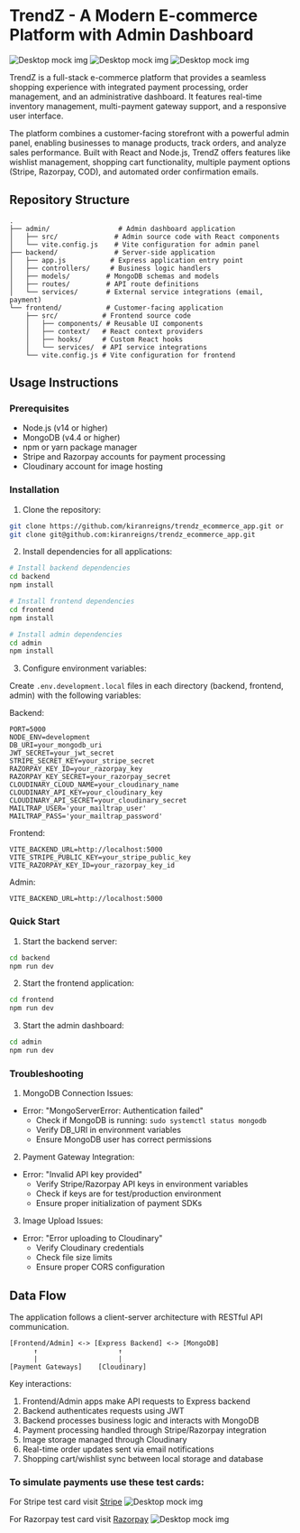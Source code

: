 # TrendZ - A Modern E-commerce Platform with Admin Dashboard

![Desktop mock img](/readme%20images/desktop_mock.png)
![Desktop mock img](/readme%20images/mobile_mock.png)
![Desktop mock img](/readme%20images/admin.png)

TrendZ is a full-stack e-commerce platform that provides a seamless shopping experience with integrated payment processing, order management, and an administrative dashboard. It features real-time inventory management, multi-payment gateway support, and a responsive user interface.

The platform combines a customer-facing storefront with a powerful admin panel, enabling businesses to manage products, track orders, and analyze sales performance. Built with React and Node.js, TrendZ offers features like wishlist management, shopping cart functionality, multiple payment options (Stripe, Razorpay, COD), and automated order confirmation emails.

## Repository Structure

```
.
├── admin/                 # Admin dashboard application
│   ├── src/              # Admin source code with React components
│   └── vite.config.js    # Vite configuration for admin panel
├── backend/              # Server-side application
│   ├── app.js           # Express application entry point
│   ├── controllers/     # Business logic handlers
│   ├── models/         # MongoDB schemas and models
│   ├── routes/         # API route definitions
│   └── services/       # External service integrations (email, payment)
└── frontend/           # Customer-facing application
    ├── src/           # Frontend source code
    │   ├── components/ # Reusable UI components
    │   ├── context/   # React context providers
    │   ├── hooks/     # Custom React hooks
    │   └── services/  # API service integrations
    └── vite.config.js # Vite configuration for frontend
```

## Usage Instructions

### Prerequisites

- Node.js (v14 or higher)
- MongoDB (v4.4 or higher)
- npm or yarn package manager
- Stripe and Razorpay accounts for payment processing
- Cloudinary account for image hosting

### Installation

1. Clone the repository:

```bash
git clone https://github.com/kiranreigns/trendz_ecommerce_app.git or
git clone git@github.com:kiranreigns/trendz_ecommerce_app.git
```

2. Install dependencies for all applications:

```bash
# Install backend dependencies
cd backend
npm install

# Install frontend dependencies
cd frontend
npm install

# Install admin dependencies
cd admin
npm install
```

3. Configure environment variables:

Create `.env.development.local` files in each directory (backend, frontend, admin) with the following variables:

Backend:

```env
PORT=5000
NODE_ENV=development
DB_URI=your_mongodb_uri
JWT_SECRET=your_jwt_secret
STRIPE_SECRET_KEY=your_stripe_secret
RAZORPAY_KEY_ID=your_razorpay_key
RAZORPAY_KEY_SECRET=your_razorpay_secret
CLOUDINARY_CLOUD_NAME=your_cloudinary_name
CLOUDINARY_API_KEY=your_cloudinary_key
CLOUDINARY_API_SECRET=your_cloudinary_secret
MAILTRAP_USER='your_mailtrap_user'
MAILTRAP_PASS='your_mailtrap_password'
```

Frontend:

```env
VITE_BACKEND_URL=http://localhost:5000
VITE_STRIPE_PUBLIC_KEY=your_stripe_public_key
VITE_RAZORPAY_KEY_ID=your_razorpay_key_id
```

Admin:

```env
VITE_BACKEND_URL=http://localhost:5000
```

### Quick Start

1. Start the backend server:

```bash
cd backend
npm run dev
```

2. Start the frontend application:

```bash
cd frontend
npm run dev
```

3. Start the admin dashboard:

```bash
cd admin
npm run dev
```

### Troubleshooting

1. MongoDB Connection Issues:

- Error: "MongoServerError: Authentication failed"
  - Check if MongoDB is running: `sudo systemctl status mongodb`
  - Verify DB_URI in environment variables
  - Ensure MongoDB user has correct permissions

2. Payment Gateway Integration:

- Error: "Invalid API key provided"
  - Verify Stripe/Razorpay API keys in environment variables
  - Check if keys are for test/production environment
  - Ensure proper initialization of payment SDKs

3. Image Upload Issues:

- Error: "Error uploading to Cloudinary"
  - Verify Cloudinary credentials
  - Check file size limits
  - Ensure proper CORS configuration

## Data Flow

The application follows a client-server architecture with RESTful API communication.

```ascii
[Frontend/Admin] <-> [Express Backend] <-> [MongoDB]
      ↑                    ↑
      |                    |
[Payment Gateways]    [Cloudinary]
```

Key interactions:

1. Frontend/Admin apps make API requests to Express backend
2. Backend authenticates requests using JWT
3. Backend processes business logic and interacts with MongoDB
4. Payment processing handled through Stripe/Razorpay integration
5. Image storage managed through Cloudinary
6. Real-time order updates sent via email notifications
7. Shopping cart/wishlist sync between local storage and database

### To simulate payments use these test cards:

For Stripe test card visit [Stripe](https://docs.stripe.com/testing)
![Desktop mock img](/readme%20images/stripe.jpeg)

For Razorpay test card visit [Razorpay](https://razorpay.com/docs/payments/payments/test-card-details)
![Desktop mock img](/readme%20images/razorpay.jpeg)
